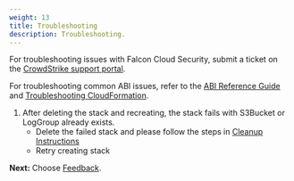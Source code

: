 ```yaml
---
weight: 13
title: Troubleshooting
description: Troubleshooting.
---
```


For troubleshooting issues with Falcon Cloud Security, submit a ticket on the [CrowdStrike support portal](https://supportportal.crowdstrike.com/).

For troubleshooting common ABI issues, refer to the [ABI Reference Guide](https://a.co/j72wxaw) and [Troubleshooting CloudFormation](https://docs.aws.amazon.com/AWSCloudFormation/latest/UserGuide/troubleshooting.html).

1. After deleting the stack and recreating, the stack fails with S3Bucket or LogGroup already exists.
    * Delete the failed stack and please follow the steps in [Cleanup Instructions](/cleanup-instructions/index.html)
    * Retry creating stack
    
**Next:** Choose [Feedback](/feedback/index.html).